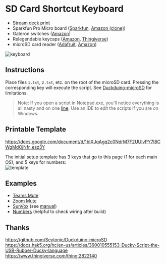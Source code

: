 # SD Card Shortcut Keyboard
- [Stream deck print](https://www.thingiverse.com/thing:2822140)
- Sparkfun Pro Micro board ([Sparkfun](https://www.sparkfun.com/products/12640), [Amazon (clone)](https://www.amazon.com/gp/product/B08BJNV1J3))
- Gateron switches ([Amazon](https://www.amazon.com/gp/product/B08JP8ZBKJ))
- Relegendable keycaps ([Amazon](https://www.amazon.com/X-keys-Keycap-Cherry-Compatible-Transparent/dp/B00FYO8EDC), [Thingiverse](https://www.thingiverse.com/thing:3791028))
- microSD card reader ([Adafruit](https://www.adafruit.com/product/254), [Amazon](https://www.amazon.com/gp/product/B07BJ2P6X6))

![keyboard](https://user-images.githubusercontent.com/8365885/142738102-05f94c7d-b109-4187-99c4-2cb9c0f05725.png)


## Instructions
Place files `1.txt`, `2.txt`, etc. on the root of the microSD card. Pressing the corresponding key will execute the script. See [Duckduino-microSD](https://github.com/Seytonic/Duckduino-microSD) for limitations.

> Note: If you open a script in Notepad.exe, you'll notice everything is all nasty and on one [line](https://www.cs.toronto.edu/~krueger/csc209h/tut/line-endings.html). Use an IDE to edit the scripts if you are on Windows. 

## Printable Template
https://docs.google.com/document/d/1bIXJqAgq2c0NdrM7F2UUlvPY7I8CWgMdOjNfr_esz3Y

The initial setup template has 3 keys that go to this page (1 for each main OS), and 5 keys for numbers:  
![template](https://user-images.githubusercontent.com/8365885/142738169-82577e94-50a0-46f7-82cb-1c1ffff12f3c.png)


## Examples
- [Teams Mute](./examples/teams/1.txt)
- [Zoom Mute](./examples/zoom/1.txt)
- [SunVox](./examples/sunvox) (see [manual](https://www.warmplace.ru/soft/sunvox/manual.php#kbd))
- [Numbers](./examples/numbers) (helpful to check wiring after build)

## Thanks
https://github.com/Seytonic/Duckduino-microSD  
https://docs.hak5.org/hc/en-us/articles/360010555153-Ducky-Script-the-USB-Rubber-Ducky-language  
https://www.thingiverse.com/thing:2822140
